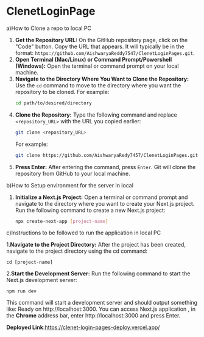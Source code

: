 # ClenetLoginPage
a)How to Clone a repo to local PC

1. **Get the Repository URL:**
   On the GitHub repository page, click on the "Code" button. Copy the URL that appears. It will typically be in the format: `https://github.com/AishwaryaReddy7547/ClenetLoginPages.git`.
2. **Open Terminal (Mac/Linux) or Command Prompt/Powershell (Windows):**
   Open the terminal or command prompt on your local machine.
3. **Navigate to the Directory Where You Want to Clone the Repository:**
   Use the `cd` command to move to the directory where you want the repository to be cloned. For example:
   ```bash
   cd path/to/desired/directory
   ```
4. **Clone the Repository:**
   Type the following command and replace `<repository_URL>` with the URL you copied earlier:
   ```bash
   git clone <repository_URL>
   ```
   For example:
   ```bash
   git clone https://github.com/AishwaryaRedy7457/ClenetLoginPages.git
   ```
5. **Press Enter:**
   After entering the command, press `Enter`. Git will clone the repository from GitHub to your local machine.

 b)How to Setup environment for the server in local

 1. **Initialize a Next.js Project:**
    Open a terminal or command prompt and navigate to the directory where you want to create your Next.js project.
    Run the following command to create a new Next.js project:
    
    ```bash
    npx create-next-app [project-name]
    ```

c)Instructions to be followed to run the application in local PC

 1.**Navigate to the Project Directory:**
     After the project has been created, navigate to the project directory using the cd command:
     
     
    cd [project-name]
   
 2.**Start the Development Server:**
    Run the following command to start the Next.js development server:
    
    
    npm run dev
    
   This command will start a development server and should output something like: Ready on http://localhost:3000. You can access  Next.js application , in the **Chrome** address bar, enter http://localhost:3000 
   and press Enter.

   **Deployed Link**:https://clenet-login-pages-deploy.vercel.app/

